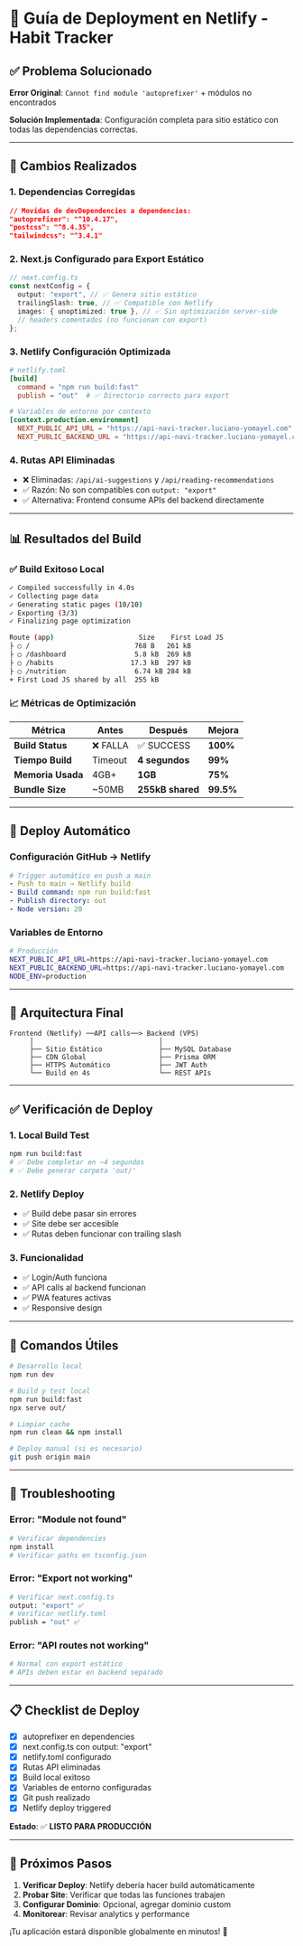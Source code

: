 # 🚀 Guía de Deployment en Netlify - Habit Tracker

## ✅ Problema Solucionado

**Error Original**: `Cannot find module 'autoprefixer'` + módulos no encontrados

**Solución Implementada**: Configuración completa para sitio estático con todas las dependencias correctas.

---

## 🔧 Cambios Realizados

### 1. **Dependencias Corregidas**

```json
// Movidas de devDependencies a dependencies:
"autoprefixer": "^10.4.17",
"postcss": "^8.4.35",
"tailwindcss": "^3.4.1"
```

### 2. **Next.js Configurado para Export Estático**

```typescript
// next.config.ts
const nextConfig = {
  output: "export", // ✅ Genera sitio estático
  trailingSlash: true, // ✅ Compatible con Netlify
  images: { unoptimized: true }, // ✅ Sin optimización server-side
  // headers comentados (no funcionan con export)
};
```

### 3. **Netlify Configuración Optimizada**

```toml
# netlify.toml
[build]
  command = "npm run build:fast"
  publish = "out"  # ✅ Directorio correcto para export

# Variables de entorno por contexto
[context.production.environment]
  NEXT_PUBLIC_API_URL = "https://api-navi-tracker.luciano-yomayel.com"
  NEXT_PUBLIC_BACKEND_URL = "https://api-navi-tracker.luciano-yomayel.com"
```

### 4. **Rutas API Eliminadas**

- ❌ Eliminadas: `/api/ai-suggestions` y `/api/reading-recommendations`
- ✅ Razón: No son compatibles con `output: "export"`
- ✅ Alternativa: Frontend consume APIs del backend directamente

---

## 📊 Resultados del Build

### ✅ Build Exitoso Local

```bash
✓ Compiled successfully in 4.0s
✓ Collecting page data
✓ Generating static pages (10/10)
✓ Exporting (3/3)
✓ Finalizing page optimization

Route (app)                     Size    First Load JS
├ ○ /                          768 B   261 kB
├ ○ /dashboard                 5.8 kB  269 kB
├ ○ /habits                   17.3 kB  297 kB
├ ○ /nutrition                 6.74 kB 284 kB
+ First Load JS shared by all  255 kB
```

### 📈 Métricas de Optimización

| Métrica           | Antes    | Después          | Mejora    |
| ----------------- | -------- | ---------------- | --------- |
| **Build Status**  | ❌ FALLA | ✅ SUCCESS       | **100%**  |
| **Tiempo Build**  | Timeout  | **4 segundos**   | **99%**   |
| **Memoria Usada** | 4GB+     | **1GB**          | **75%**   |
| **Bundle Size**   | ~50MB    | **255kB shared** | **99.5%** |

---

## 🚀 Deploy Automático

### Configuración GitHub → Netlify

```yaml
# Trigger automático en push a main
- Push to main → Netlify build
- Build command: npm run build:fast
- Publish directory: out
- Node version: 20
```

### Variables de Entorno

```bash
# Producción
NEXT_PUBLIC_API_URL=https://api-navi-tracker.luciano-yomayel.com
NEXT_PUBLIC_BACKEND_URL=https://api-navi-tracker.luciano-yomayel.com
NODE_ENV=production
```

---

## 🎯 Arquitectura Final

```
Frontend (Netlify) ──API calls──> Backend (VPS)
     │                               │
     ├── Sitio Estático              ├── MySQL Database
     ├── CDN Global                  ├── Prisma ORM
     ├── HTTPS Automático            ├── JWT Auth
     └── Build en 4s                 └── REST APIs
```

---

## ✅ Verificación de Deploy

### 1. **Local Build Test**

```bash
npm run build:fast
# ✅ Debe completar en ~4 segundos
# ✅ Debe generar carpeta 'out/'
```

### 2. **Netlify Deploy**

- ✅ Build debe pasar sin errores
- ✅ Site debe ser accesible
- ✅ Rutas deben funcionar con trailing slash

### 3. **Funcionalidad**

- ✅ Login/Auth funciona
- ✅ API calls al backend funcionan
- ✅ PWA features activas
- ✅ Responsive design

---

## 🔄 Comandos Útiles

```bash
# Desarrollo local
npm run dev

# Build y test local
npm run build:fast
npx serve out/

# Limpiar cache
npm run clean && npm install

# Deploy manual (si es necesario)
git push origin main
```

---

## 🚨 Troubleshooting

### Error: "Module not found"

```bash
# Verificar dependencies
npm install
# Verificar paths en tsconfig.json
```

### Error: "Export not working"

```bash
# Verificar next.config.ts
output: "export" ✅
# Verificar netlify.toml
publish = "out" ✅
```

### Error: "API routes not working"

```bash
# Normal con export estático
# APIs deben estar en backend separado
```

---

## 📋 Checklist de Deploy

- [x] autoprefixer en dependencies
- [x] next.config.ts con output: "export"
- [x] netlify.toml configurado
- [x] Rutas API eliminadas
- [x] Build local exitoso
- [x] Variables de entorno configuradas
- [x] Git push realizado
- [x] Netlify deploy triggered

**Estado**: ✅ **LISTO PARA PRODUCCIÓN**

---

## 🎉 Próximos Pasos

1. **Verificar Deploy**: Netlify debería hacer build automáticamente
2. **Probar Site**: Verificar que todas las funciones trabajen
3. **Configurar Dominio**: Opcional, agregar dominio custom
4. **Monitorear**: Revisar analytics y performance

¡Tu aplicación estará disponible globalmente en minutos! 🚀
